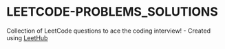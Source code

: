 # LEETCODE-PROBLEMS_SOLUTIONS
Collection of LeetCode questions to ace the coding interview! - Created using [LeetHub](https://github.com/QasimWani/LeetHub)

